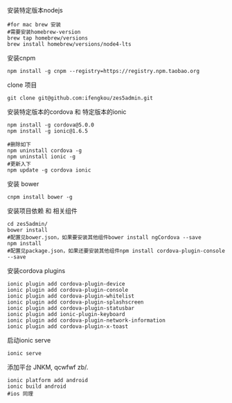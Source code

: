 安装特定版本nodejs

	#for mac brew 安装
	#需要安装homebrew-version
	brew tap homebrew/versions
	brew install homebrew/versions/node4-lts

安装cnpm

	npm install -g cnpm --registry=https://registry.npm.taobao.org

clone 项目

	git clone git@github.com:ifengkou/zes5admin.git

安装特定版本的cordova 和 特定版本的ionic

	npm install -g cordova@5.0.0
	npm install -g ionic@1.6.5

	#删除如下
	npm uninstall cordova -g
	npm uninstall ionic -g
	#更新入下
	npm update -g cordova ionic

安装 bower

	cnpm install bower -g

安装项目依赖 和 相关组件

	cd zes5admin/
	bower install
	#配置见bower.json，如果要安装其他组件bower install ngCordova --save
	npm install
	#配置见package.json，如果还要安装其他组件npm install cordova-plugin-console --save

安装cordova plugins

	ionic plugin add cordova-plugin-device
	ionic plugin add cordova-plugin-console
	ionic plugin add cordova-plugin-whitelist
	ionic plugin add cordova-plugin-splashscreen
	ionic plugin add cordova-plugin-statusbar
	ionic plugin add ionic-plugin-keyboard
	ionic plugin add cordova-plugin-network-information
	ionic plugin add cordova-plugin-x-toast


启动ionic serve

	ionic serve

添加平台 JNKM, qcwfwf zb/.

	ionic platform add android
	ionic build android
	#ios 同理
